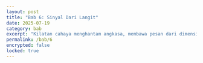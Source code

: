 ```yaml
---
layout: post
title: "Bab 6: Sinyal Dari Langit"
date: 2025-07-19
category: bab
excerpt: "Kilatan cahaya menghantam angkasa, membawa pesan dari dimensi lain..."
permalink: /bab/6
encrypted: false
locked: true
---
```

